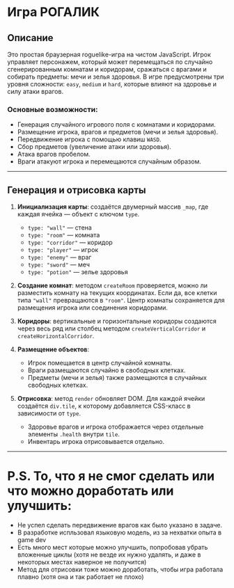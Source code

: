 # Игра РОГАЛИК

## Описание

Это простая браузерная roguelike-игра на чистом JavaScript. Игрок управляет персонажем, который может перемещаться по случайно сгенерированным комнатам и коридорам, сражаться с врагами и собирать предметы: мечи и зелья здоровья. В игре предусмотрены три уровня сложности: `easy`, `medium` и `hard`, которые влияют на здоровье и силу атаки врагов.

### Основные возможности:

- Генерация случайного игрового поля с комнатами и коридорами.
- Размещение игрока, врагов и предметов (мечи и зелья здоровья).
- Передвижение игрока с помощью клавиш `WASD`.
- Сбор предметов (увеличение атаки или здоровья).
- Атака врагов пробелом.
- Враги атакуют игрока и перемещаются случайным образом.

---

## Генерация и отрисовка карты

1. **Инициализация карты**: создаётся двумерный массив `_map`, где каждая ячейка — объект с ключом `type`.

   - `type: "wall"` — стена
   - `type: "room"` — комната
   - `type: "corridor"` — коридор
   - `type: "player"` — игрок
   - `type: "enemy"` — враг
   - `type: "sword"` — меч
   - `type: "potion"` — зелье здоровья

2. **Создание комнат**: методом `createRoom` проверяется, можно ли разместить комнату на текущих координатах. Если да, все клетки типа `"wall"` превращаются в `"room"`. Центр комнаты сохраняется для размещения игрока или соединения коридорами.

3. **Коридоры**: вертикальные и горизонтальные коридоры создаются через весь ряд или столбец методом `createVerticalCorridor` и `createHorizontalCorridor`.

4. **Размещение объектов**:

   - Игрок помещается в центр случайной комнаты.
   - Враги размещаются случайно в свободных клетках.
   - Предметы (мечи и зелья) также размещаются в случайных свободных клетках.

5. **Отрисовка**: метод `render` обновляет DOM. Для каждой ячейки создаётся `div.tile`, к которому добавляется CSS-класс в зависимости от `type`.

   - Здоровье врагов и игрока отображается через отдельные элементы `.health` внутри `tile`.
   - Инвентарь игрока отрисовывается отдельно.

---

# P.S. То, что я не смог сделать или что можно доработать или улучшить:
- Не успел сделать передвижение врагов как было указано в задаче.
- В разработке испльзовал языковую модель, из за нехватки опыта в game dev
- Есть много мест которые можно улучшить, попробовав убрать вложенные циклы (хотя не везде их нужно удалять, и даже в некоторых местах наверное не получится)
- Метод для отрисовки тоже можно доработать, чтобы игра работала плавно (хотя она и так работает не плохо)
